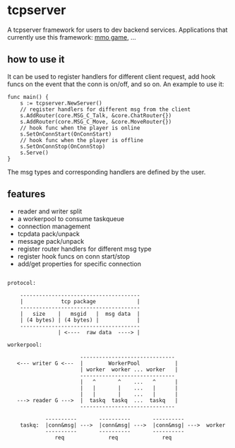 # tcpserver

A tcpserver framework for users to dev backend
services.
Applications that currently use this framework:
[mmo game][mmo game], ...

## how to use it

It can be used to register handlers
for different client request, add hook funcs
on the event that the conn is on/off, and so on.
An example to use it:

```golang
func main() {
	s := tcpserver.NewServer()
	// register handlers for different msg from the client
	s.AddRouter(core.MSG_C_Talk, &core.ChatRouter{})
	s.AddRouter(core.MSG_C_Move, &core.MoveRouter{})
	// hook func when the player is online
	s.SetOnConnStart(OnConnStart)
	// hook func when the player is offline
	s.SetOnConnStop(OnConnStop)
	s.Serve()
}
```

The msg types and corresponding handlers are defined
by the user.

## features

* reader and writer split
* a workerpool to consume taskqueue
* connection management
* tcpdata pack/unpack
* message pack/unpack
* register router handlers for different msg type
* register hook funcs on conn start/stop
* add/get properties for specific connection

```golang

protocol:

    --------------------------------------
    |            tcp package             |
    --------------------------------------
    |   size    |   msgid   |  msg data  |
    | (4 bytes) | (4 bytes) |            |
    --------------------------------------
                | <----  raw data  ----> |

workerpool:

                       ------------------------------
   <--- writer G <---  |        WorkerPool           |
                       | worker  worker ... worker   |
                       ------------------------------
                       |   ^       ^    ...   ^      |
                       |   |       |    ...   |      |
                       |   |       |    ...   |      |
   ---> reader G --->  |  taskq  taskq  ...  taskq   |
                       ------------------------------

            ----------       ----------       ----------
    taskq:  |conn&msg| --->  |conn&msg| --->  |conn&msg| --->  worker
            ----------       ----------       ----------
               req              req              req

```

[mmo game]: https://github.com/hzget/mmo
